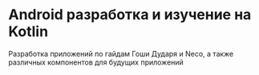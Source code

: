 # Android разработка и изучение на Kotlin
Разработка приложений по гайдам Гоши Дударя и Neco, а также различных компонентов для будущих приложений
